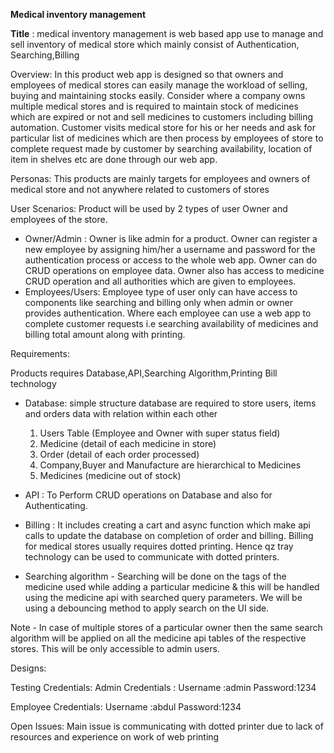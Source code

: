 ﻿**Medical inventory management**

**Title** : medical inventory management is web based app use to manage and sell inventory of medical store which mainly consist of Authentication, Searching,Billing

Overview: In this product web app is designed so that owners and employees of medical stores can easily manage the workload of selling, buying and maintaining stocks easily. Consider where a company owns multiple medical stores and is required to maintain stock of medicines which are expired or not and sell medicines to customers including billing automation. Customer visits medical store for his or her needs and ask for particular list of medicines which are then process by employees of store to complete request made by customer by searching availability, location of item in shelves etc are done through our web app.

Personas: This products are mainly targets for employees and owners of medical store and not anywhere related to customers of stores

User Scenarios: Product will be used by 2 types of user Owner and employees of the store.

- Owner/Admin : Owner is like admin for a product. Owner can register a new employee by assigning him/her a username and password for the authentication process or access to the whole web app. Owner can do CRUD operations on employee data. Owner also has access to medicine CRUD operation and all authorities which are given to employees.
- Employees/Users: Employee type of user only can have access to components like searching and billing only when admin or owner provides authentication. Where each employee can use a web app to complete customer requests i.e searching availability of medicines and billing total amount along with printing.

Requirements:

Products requires Database,API,Searching Algorithm,Printing Bill technology

- Database: simple structure database are required to store users, items and orders data with relation within each other

  1.  Users Table (Employee and Owner with super status field)
  2.  Medicine (detail of each medicine in store)
  3.  Order (detail of each order processed)
  4.  Company,Buyer and Manufacture are hierarchical to Medicines
  5.  Medicines (medicine out of stock)

- API : To Perform CRUD operations on Database and also for Authenticating.
- Billing : It includes creating a cart and async function which make api calls to update the database on completion of order and billing. Billing for medical stores usually requires dotted printing. Hence qz tray technology can be used to communicate with dotted printers.
- Searching algorithm - Searching will be done on the tags of the medicine used while adding a particular medicine & this will be handled using the medicine api with searched query parameters. We will be using a debouncing method to apply search on the UI side.

Note - In case of multiple stores of a particular owner then the same search algorithm will be applied on all the medicine api tables of the respective stores. This will be only accessible to admin users.

Designs:

Testing Credentials:
Admin Credentials :
Username :admin
Password:1234

Employee Credentials:
Username :abdul
Password:1234

Open Issues:
Main issue is communicating with dotted printer due to lack of resources and experience on work of web printing
